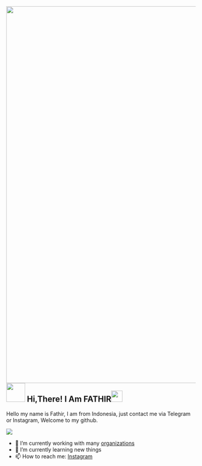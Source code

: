 <h2> <img src="" width="1000" /> 
<br> <img src="https://user-images.githubusercontent.com/62280849/128853969-84ff61d3-28c0-418d-9946-341ea61c7dce.gif" width="50" center > Hi,There!  I Am FATHIR<img src="https://user-images.githubusercontent.com/74038190/229223156-0cbdaba9-3128-4d8e-8719-b6b4cf741b67.gif" width="30" /> </h2>

Hello my name is Fathir, I am from Indonesia, just contact me via Telegram or Instagram,
Welcome to my github.

<img src="https://user-images.githubusercontent.com/74038190/212284136-03988914-d899-44b4-b1d9-4eeccf656e44.gif">

- 🔭 I’m currently working with many [organizations](https://coconut.or.id/contact)
- 🌱 I’m currently learning new things
- 📫 How to reach me: [Instagram](https://www.instagram.com/ahmadfathir19/)
